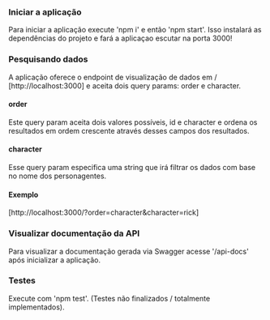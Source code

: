 ### Iniciar a aplicação
Para iniciar a aplicação execute 'npm i' e então 'npm start'. Isso instalará as dependências
do projeto e fará a aplicaçao escutar na porta 3000!

### Pesquisando dados
A aplicação oferece o endpoint de visualização de dados em / [http://localhost:3000] e aceita dois
query params: order e character.
#### order
Este query param aceita dois valores possíveis, id e character e ordena os resultados em ordem crescente
através desses campos dos resultados.
#### character
Esse query param especifica uma string que irá filtrar os dados com base no nome dos personagentes.
#### Exemplo
[http://localhost:3000/?order=character&character=rick]

### Visualizar documentação da API 
Para visualizar a documentação gerada via Swagger acesse '/api-docs' após inicializar 
a aplicação.

### Testes
Execute com 'npm test'. (Testes não finalizados / totalmente implementados).
